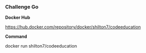 ### Challenge Go


**Docker Hub**

https://hub.docker.com/repository/docker/shilton7/codeeducation

**Command**

docker run shilton7/codeeducation
